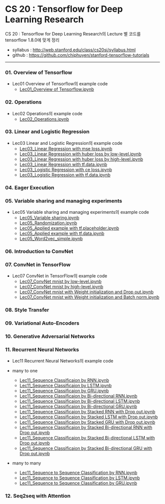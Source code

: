 # CS 20 : Tensorflow for Deep Learning Research
CS 20 : Tensorflow for Deep Learning Research의 Lecture 별 코드를 tensorflow 1.8.0에 맞게 정리
* syllabus : http://web.stanford.edu/class/cs20si/syllabus.html
* github : https://github.com/chiphuyen/stanford-tensorflow-tutorials 
- - -

### 01. Overview of Tensorflow
- Lec01 Overview of Tensorflow의 example code
	- [Lec01_Overview of Tensorflow.ipynb](https://github.com/aisolab/CS20/blob/master/Lec01_Overview%20of%20Tensorflow/Lec01_Overview%20of%20Tensorflow.ipynb)

### 02. Operations
- Lec02 Operations의 example code
	- [Lec02_Operations.ipynb](https://github.com/aisolab/CS20/blob/master/Lec02_Operations/Lec02_Operations.ipynb)

### 03. Linear and Logistic Regression
- Lec03 Linear and Logistic Regression의 example code
	- [Lec03_Linear Regression with mse loss.ipynb](https://github.com/aisolab/CS20/blob/master/Lec03_Linear%20and%20Logistic%20Regression/Lec03_Linear%20Regression%20with%20mse%20loss.ipynb)
	- [Lec03_Linear Regression with huber loss by low-level.ipynb](https://github.com/aisolab/CS20/blob/master/Lec03_Linear%20and%20Logistic%20Regression/Lec03_Linear%20Regression%20with%20huber%20loss%20by%20low-level.ipynb)
	- [Lec03_Linear Regression with huber loss by high-level.ipynb](https://github.com/aisolab/CS20/blob/master/Lec03_Linear%20and%20Logistic%20Regression/Lec03_Linear%20Regression%20with%20huber%20loss%20by%20high-level.ipynb)
	- [Lec03_Linear Regression with tf.data.ipynb](https://github.com/aisolab/CS20/blob/master/Lec03_Linear%20and%20Logistic%20Regression/Lec03_Linear%20Regression%20with%20tf.data.ipynb)
	- [Lec03_Logistic Regression with ce loss.ipynb](https://github.com/aisolab/CS20/blob/master/Lec03_Linear%20and%20Logistic%20Regression/Lec03_Logistic%20Regression%20with%20ce%20loss.ipynb)
	- [Lec03_Logistic Regression with tf.data.ipynb](https://github.com/aisolab/CS20/blob/master/Lec03_Linear%20and%20Logistic%20Regression/Lec03_Logistic%20Regression%20with%20tf.data.ipynb)

### 04. Eager Execution
### 05. Variable sharing and managing experiments
- Lec05 Variable sharing and managing experiments의 example code
	- [Lec05_Variable sharing.ipynb](https://github.com/aisolab/CS20/blob/master/Lec05_Variable%20sharing%20and%20managing%20experiments/Lec05_Variable%20sharing.ipynb)
	- [Lec05_Randomization.ipynb](https://github.com/aisolab/CS20/blob/master/Lec05_Variable%20sharing%20and%20managing%20experiments/Lec05_Randomization.ipynb)
	- [Lec05_Applied example with tf.placeholder.ipynb](https://github.com/aisolab/CS20/blob/master/Lec05_Variable%20sharing%20and%20managing%20experiments/Lec05_Applied%20example%20with%20tf.placeholder.ipynb)
	- [Lec05_Applied example with tf.data.ipynb](https://github.com/aisolab/CS20/blob/master/Lec05_Variable%20sharing%20and%20managing%20experiments/Lec05_Applied%20example%20with%20tf.data.ipynb)
	- [Lec05_Word2vec_simple.ipynb](https://github.com/aisolab/CS20/blob/master/Lec05_Variable%20sharing%20and%20managing%20experiments/Lec05_Word2vec_simple.ipynb)

### 06. Introduction to ConvNet
### 07. ConvNet in TensorFlow
- Lec07 ConvNet in TensorFlow의 example code
	- [Lec07_ConvNet mnist by low-level.ipynb](https://github.com/aisolab/CS20/blob/master/Lec07_ConvNet%20in%20Tensorflow/Lec07_ConvNet%20mnist%20by%20low-level.ipynb)
	- [Lec07_ConvNet mnist by high-level.ipynb](https://github.com/aisolab/CS20/blob/master/Lec07_ConvNet%20in%20Tensorflow/Lec07_ConvNet%20mnist%20by%20high-level.ipynb)
	- [Lec07_ConvNet mnist with Weight initialization and Drop out.ipynb](https://github.com/aisolab/CS20/blob/master/Lec07_ConvNet%20in%20Tensorflow/Lec07_ConvNet%20mnist%20with%20Weight%20initialization%20and%20Drop%20out.ipynb)
	- [Lec07_ConvNet mnist with Weight initialization and Batch norm.ipynb](https://github.com/aisolab/CS20/blob/master/Lec07_ConvNet%20in%20Tensorflow/Lec07_ConvNet%20mnist%20with%20Weight%20initialization%20and%20Batch%20norm.ipynb)

### 08. Style Transfer
### 09. Variational Auto-Encoders
### 10. Generative Adversarial Networks
### 11. Recurrent Neural Networks
- Lec11 Recurrent Neural Networks의 example code
- many to one 
	- [Lec11_Sequence Classificaion by RNN.ipynb](https://github.com/aisolab/CS20/blob/master/Lec11_Recurrent%20Neural%20Networks/Lec11_Sequence%20Classificaion%20by%20RNN.ipynb)
	- [Lec11_Sequence Classificaion by LSTM.ipynb](https://github.com/aisolab/CS20/blob/master/Lec11_Recurrent%20Neural%20Networks/Lec11_Sequence%20Classificaion%20by%20LSTM.ipynb)
	- [Lec11_Sequence Classificaion by GRU.ipynb](https://github.com/aisolab/CS20/blob/master/Lec11_Recurrent%20Neural%20Networks/Lec11_Sequence%20Classificaion%20by%20GRU.ipynb)
	- [Lec11_Sequence Classificaion by Bi-directional RNN.ipynb](https://github.com/aisolab/CS20/blob/master/Lec11_Recurrent%20Neural%20Networks/Lec11_Sequence%20Classificaion%20by%20Bi-directional%20RNN.ipynb)
	- [Lec11_Sequence Classificaion by Bi-directional LSTM.ipynb](https://github.com/aisolab/CS20/blob/master/Lec11_Recurrent%20Neural%20Networks/Lec11_Sequence%20Classificaion%20by%20Bi-directional%20LSTM.ipynb)
	- [Lec11_Sequence Classificaion by Bi-directional GRU.ipynb](https://github.com/aisolab/CS20/blob/master/Lec11_Recurrent%20Neural%20Networks/Lec11_Sequence%20Classificaion%20by%20Bi-directional%20GRU.ipynb)
	- [Lec11_Sequence Classificaion by Stacked RNN with Drop out.ipynb](https://github.com/aisolab/CS20/blob/master/Lec11_Recurrent%20Neural%20Networks/Lec11_Sequence%20Classificaion%20by%20Stacked%20RNN%20with%20Drop%20out.ipynb)
	- [Lec11_Sequence Classificaion by Stacked LSTM with Drop out.ipynb](https://github.com/aisolab/CS20/blob/master/Lec11_Recurrent%20Neural%20Networks/Lec11_Sequence%20Classificaion%20by%20Stacked%20LSTM%20with%20Drop%20out.ipynb)
	- [Lec11_Sequence Classificaion by Stacked GRU with Drop out.ipynb](https://github.com/aisolab/CS20/blob/master/Lec11_Recurrent%20Neural%20Networks/Lec11_Sequence%20Classificaion%20by%20Stacked%20GRU%20with%20Drop%20out.ipynb)
	- [Lec11_Sequence Classificaion by Stacked Bi-directional RNN with Drop out.ipynb](https://github.com/aisolab/CS20/blob/master/Lec11_Recurrent%20Neural%20Networks/Lec11_Sequence%20Classificaion%20by%20Stacked%20Bi-directional%20RNN%20with%20Drop%20out.ipynb)
	- [Lec11_Sequence Classificaion by Stacked Bi-directional LSTM with Drop out.ipynb](https://github.com/aisolab/CS20/blob/master/Lec11_Recurrent%20Neural%20Networks/Lec11_Sequence%20Classificaion%20by%20Stacked%20Bi-directional%20LSTM%20with%20Drop%20out.ipynb)
	- [Lec11_Sequence Classificaion by Stacked Bi-directional GRU with Drop out.ipynb](https://github.com/aisolab/CS20/blob/master/Lec11_Recurrent%20Neural%20Networks/Lec11_Sequence%20Classificaion%20by%20Stacked%20Bi-directional%20GRU%20with%20Drop%20out.ipynb)

- many to many
	- [Lec11_Sequence to Sequence Classification by RNN.ipynb](https://github.com/aisolab/CS20/blob/master/Lec11_Recurrent%20Neural%20Networks/Lec11_Sequence%20to%20Sequence%20Classification%20by%20RNN.ipynb)
	- [Lec11_Sequence to Sequence Classification by LSTM.ipynb](https://github.com/aisolab/CS20/blob/master/Lec11_Recurrent%20Neural%20Networks/Lec11_Sequence%20to%20Sequence%20Classification%20by%20LSTM.ipynb)
	- [Lec11_Sequence to Sequence Classification by GRU.ipynb](https://github.com/aisolab/CS20/blob/master/Lec11_Recurrent%20Neural%20Networks/Lec11_Sequence%20to%20Sequence%20Classification%20by%20GRU.ipynb)

### 12. Seq2seq with Attention

